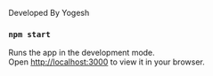 Developed By Yogesh 

### `npm start`

Runs the app in the development mode.\
Open [http://localhost:3000](http://localhost:3000) to view it in your browser.

